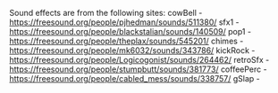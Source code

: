 Sound effects are from the following sites:
cowBell - https://freesound.org/people/pjhedman/sounds/511380/
sfx1 - https://freesound.org/people/blackstalian/sounds/140509/
pop1 - https://freesound.org/people/theplax/sounds/545201/
chimes - https://freesound.org/people/mk6032/sounds/343786/
kickRock - https://freesound.org/people/Logicogonist/sounds/264462/
retroSfx - https://freesound.org/people/stumpbutt/sounds/381773/
coffeePerc - https://freesound.org/people/cabled_mess/sounds/338757/
gSlap - 
